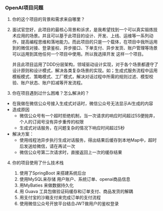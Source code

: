 ### OpenAI项目问题

1. 你的这个项目的背景和需求来自哪里？

2. 面试官您好，此项目的最核心背景和诉求，是我希望找到一个可以真实锻炼技术应用的场景。并且可以基于此项目的设计、开发、上线、运维等一系列动作，提高编程思维和落地能力。而此项目的只是一个载体，在项目中我所运用到的微信对接、登录鉴权、异步接口、下单支付、异步发货、账户管理等场景可以运用到其他任何一个项目中使用。所以我选择开发 这样一个项目。

   并且此项目运用了DDD分层架构，领域驱动设计实现，对于各个场景都遵守了设计原则和设计模式，解决各类复杂场景的实现。如；生成式服务流程中运用模板模式、策略模式、工厂模式，解决对话过程中所需的规则过滤、模型校验、账户状态、账户扣减等开发流程。

3. 你在项目遇到过什么困难？怎么解决的？

- 在我做在微信公众号接入生成式对话时，微信公众号无法显示Ai生成的内容
- 造成原因
  - 微信公众号有一个超时拒绝机制，当一次请求的响应时间超过5S便抛弃，个人的订阅号没有异步重传的权限
  - 生成式对话服务，在问题复杂的情况下响应时间超过5秒
- 解决方案：
  - 使用线程池异步执行生成对话服务，得出结果后缓存到本地Map中，超时后发送给微信，请在再试一次
  - 微信公众号第二次请求时，直接返回上一次的缓存结果

4. 你的项目使用了什么技术栈

   1. 使用了SpringBoot 来搭建系统后台
   2. 使用MySQL来存储  用户账户、系统订单、openai商品信息
   3. 用MyBaties 来做数据持久化
   4. 用 Guava 工具包做验证码缓存和订单支付、商品发货的解耦
   5. 用支付宝的沙箱支付来完成订单的支付流程
   6. 使用微信公众号开放平台结合JWT做用户的鉴权登录

